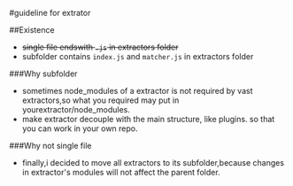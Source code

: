 #guideline for extrator

##Existence

* ~~single file endswith `.js` in extractors folder~~
* subfolder contains `index.js` and `matcher.js` in extractors folder

###Why subfolder

* sometimes node_modules of a extractor is not required by vast extractors,so what you required may put in yourextractor/node_modules.
* make extractor decouple with the main structure, like plugins. so that you can work in your own repo.

###Why not single file
* finally,i decided to move all extractors to its subfolder,because changes in extractor's modules will not affect the parent folder.